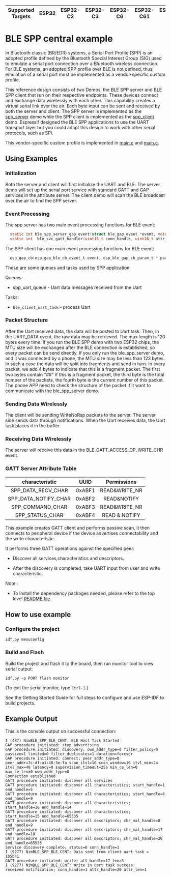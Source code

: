 | Supported Targets | ESP32 | ESP32-C2 | ESP32-C3 | ESP32-C6 | ESP32-C61 | ESP32-H2 | ESP32-S3 |
| ----------------- | ----- | -------- | -------- | -------- | --------- | -------- | -------- |

# BLE SPP central example

  In Bluetooth classic (BR/EDR) systems, a Serial Port Profile (SPP) is an adopted profile defined by the Bluetooth Special Interest Group (SIG) used to emulate a serial port connection over a Bluetooth wireless connection. For BLE systems, an adopted SPP profile over BLE is not defined, thus emulation of a serial port must be implemented as a vendor-specific custom profile.

  This reference design consists of two Demos, the BLE SPP server and BLE SPP client that run on their respective endpoints. These devices connect and exchange data wirelessly with each other. This capability creates a virtual serial link over the air. Each byte input can be sent and received by both the server and client. The SPP server is implemented as the [spp_server](../spp_server) demo while the SPP client is implemented as the [spp_client](../spp_client) demo. Espressif designed the BLE SPP applications to use the UART transport layer but you could adapt this design to work with other serial protocols, such as SPI.

  This vendor-specific custom profile is implemented in [main.c](../spp_client/main/main.c) and [main.c](../spp_server/main/main.c).

## Using Examples

### Initialization

  Both the server and client will first initialize the UART and BLE. The server demo will set up the serial port service with standard GATT and GAP services in the attribute server. The client demo will scan the BLE broadcast over the air to find the SPP server.

### Event Processing

  The spp server has two main event processing functions for BLE event:

```c
  static int ble_spp_server_gap_event(struct ble_gap_event *event, void *arg);
  static int  ble_svc_gatt_handler(uint16_t conn_handle, uint16_t attr_handle,struct ble_gatt_access_ctxt *ctxt, void *arg);
```

  The SPP client has one main event processing functions for BLE event:

```c
  esp_gap_cb(esp_gap_ble_cb_event_t event, esp_ble_gap_cb_param_t * param);
```

  These are some queues and tasks used by SPP application:

  Queues:

  * spp_uart_queue       - Uart data messages received from the Uart

  Tasks:

  * `ble_client_uart_task`            - process Uart

### Packet Structure

  After the Uart received data, the data will be posted to Uart task. Then, in the UART_DATA event, the raw data may be retrieved. The max length is 120 bytes every time.
  If you run the BLE SPP demo with two ESP32 chips, the MTU size will be exchanged after the BLE connection is established, so every packet can be send directly.
  If you only run the ble_spp_server demo, and it was connected by a phone, the MTU size may be less than 123 bytes. In such a case the data will be split into fragments and send in turn.
  In every packet, we add 4 bytes to indicate that this is a fragment packet. The first two bytes contain "##" if this is a fragment packet, the third byte is the total number of the packets, the fourth byte is the current number of this packet.
  The phone APP need to check the structure of the packet if it want to communicate with the ble_spp_server demo.

### Sending Data Wirelessly

  The client will be sending WriteNoRsp packets to the server. The server side sends data through notifications. When the Uart receives data, the Uart task places it in the buffer.

### Receiving Data Wirelessly

  The server will receive this data in the BLE_GATT_ACCESS_OP_WRITE_CHR event.

### GATT Server Attribute Table

  characteristic|UUID|Permissions
  :-:|:-:|:-:
  SPP_DATA_RECV_CHAR|0xABF1|READ&WRITE_NR
  SPP_DATA_NOTIFY_CHAR|0xABF2|READ&NOTIFY
  SPP_COMMAND_CHAR|0xABF3|READ&WRITE_NR
  SPP_STATUS_CHAR|0xABF4|READ & NOTIFY

This example creates GATT client and performs passive scan, it then connects to peripheral device if the device advertises connectability and the write characteristic.

It performs three GATT operations against the specified peer:

* Discover all services,characteristics and descriptors.

* After the discovery is completed, take UART input from user and write characteristic.


Note :

* To install the dependency packages needed, please refer to the top level [README file](../../../../README.md#running-test-python-script-pytest).

## How to use example

### Configure the project

```
idf.py menuconfig
```

### Build and Flash

Build the project and flash it to the board, then run monitor tool to view serial output:

```
idf.py -p PORT flash monitor
```

(To exit the serial monitor, type ``Ctrl-]``.)

See the Getting Started Guide for full steps to configure and use ESP-IDF to build projects.

## Example Output

This is the console output on successful connection:

```
I (487) NimBLE_SPP_BLE_CENT: BLE Host Task Started
GAP procedure initiated: stop advertising.
GAP procedure initiated: discovery; own_addr_type=0 filter_policy=0 passive=1 limited=0 filter_duplicates=1 duration=forever
GAP procedure initiated: connect; peer_addr_type=0 peer_addr=7c:df:a1:40:3e:fa scan_itvl=16 scan_window=16 itvl_min=24 itvl_max=40 latency=0 supervision_timeout=256 min_ce_len=0 max_ce_len=0 own_addr_type=0
Connection established
GATT procedure initiated: discover all services
GATT procedure initiated: discover all characteristics; start_handle=1 end_handle=5
GATT procedure initiated: discover all characteristics; start_handle=6 end_handle=9
GATT procedure initiated: discover all characteristics; start_handle=10 end_handle=14
GATT procedure initiated: discover all characteristics; start_handle=15 end_handle=65535
GATT procedure initiated: discover all descriptors; chr_val_handle=8 end_handle=9
GATT procedure initiated: discover all descriptors; chr_val_handle=17 end_handle=18
GATT procedure initiated: discover all descriptors; chr_val_handle=20 end_handle=65535
Service discovery complete; status=0 conn_handle=1
I (9277) NimBLE_SPP_BLE_CENT: Data sent from client uart task =
1b5b41
GATT procedure initiated: write; att_handle=17 len=3
I (9277) NimBLE_SPP_BLE_CENT: Write in uart task success!
received notification; conn_handle=1 attr_handle=20 attr_len=1

```
